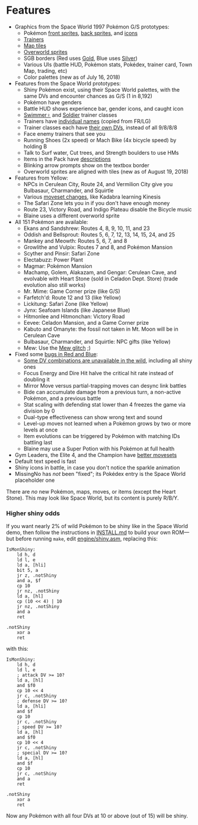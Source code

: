 # Features

- Graphics from the Space World 1997 Pokémon G/S prototypes:
   - Pokémon [front sprites](pic/swmon/), [back sprites](pic/swmonback/), and [icons](gfx/icons/)
   - [Trainers](pic/swtrainer/)
   - [Map tiles](gfx/tilesets/)
   - [Overworld sprites](gfx/sprites/)
   - SGB borders (Red uses [Gold](gfx/red/sgbborder.png), Blue uses [Silver](gfx/blue/sgbborder.png))
   - Various UIs (battle HUD, Pokémon stats, Pokédex, trainer card, Town Map, trading, etc)
   - Color palettes (new as of July 16, 2018)
- Features from the Space World prototypes:
   - Shiny Pokémon exist, using their Space World palettes, with the same DVs and encounter chances as G/S (1 in 8,192)
   - Pokémon have genders
   - Battle HUD shows experience bar, gender icons, and caught icon
   - [Swimmer♀](pic/swtrainer/swimmerf.png) and [Soldier](pic/swtrainer/soldier.png) trainer classes
   - Trainers have [individual names](data/trainer_parties.asm) (copied from FR/LG)
   - Trainer classes each have [their own DVs](data/trainer_dvs.asm), instead of all 9/8/8/8
   - Face enemy trainers that see you
   - Running Shoes (2x speed) or Mach Bike (4x bicycle speed) by holding B
   - Talk to Surf water, Cut trees, and Strength boulders to use HMs
   - Items in the Pack have [descriptions](text/item_descriptions.asm)
   - Blinking arrow prompts show on the textbox border
   - Overworld sprites are aligned with tiles (new as of August 19, 2018)
- Features from Yellow:
   - NPCs in Cerulean City, Route 24, and Vermilion City give you Bulbasaur, Charmander, and Squirtle
   - Various [moveset changes](https://github.com/Rangi42/redstarbluestar/commit/3574b8c57826055ec4d6de533a57c1e657ad554f), like Kadabra learning Kinesis
   - The Safari Zone lets you in if you don't have enough money
   - Route 23, Victory Road, and Indigo Plateau disable the Bicycle music
   - Blaine uses a different overworld sprite
- All 151 Pokémon are available:
   - Ekans and Sandshrew: Routes 4, 8, 9, 10, 11, and 23
   - Oddish and Bellsprout: Routes 5, 6, 7, 12, 13, 14, 15, 24, and 25
   - Mankey and Meowth: Routes 5, 6, 7, and 8
   - Growlithe and Vulpix: Routes 7 and 8, and Pokémon Mansion
   - Scyther and Pinsir: Safari Zone
   - Electabuzz: Power Plant
   - Magmar: Pokémon Mansion
   - Machamp, Golem, Alakazam, and Gengar: Cerulean Cave, and evolvable with Heart Stone (sold in Celadon Dept. Store) (trade evolution also still works)
   - Mr. Mime: Game Corner prize (like G/S)
   - Farfetch'd: Route 12 and 13 (like Yellow)
   - Lickitung: Safari Zone (like Yellow)
   - Jynx: Seafoam Islands (like Japanese Blue)
   - Hitmonlee and Hitmonchan: Victory Road
   - Eevee: Celadon Mansion, and a Game Corner prize
   - Kabuto and Omanyte: the fossil not taken in Mt. Moon will be in Cerulean Cave
   - Bulbasaur, Charmander, and Squirtle: NPC gifts (like Yellow)
   - Mew: Use the [Mew glitch](https://bulbapedia.bulbagarden.net/wiki/Mew_glitch) ;)
- Fixed some [bugs in Red and Blue](https://forums.glitchcity.info/index.php?topic=7682.0):
   - [Some DV combinations are unavailable in the wild](https://www.youtube.com/watch?v=BcIxMyf8yHY), including all shiny ones
   - Focus Energy and Dire Hit halve the critical hit rate instead of doubling it
   - Mirror Move versus partial-trapping moves can desync link battles
   - Bide can accumulate damage from a previous turn, a non-active Pokémon, and a previous battle
   - Stat scaling with defending stat lower than 4 freezes the game via division by 0
   - Dual-type effectiveness can show wrong text and sound
   - Level-up moves not learned when a Pokémon grows by two or more levels at once
   - Item evolutions can be triggered by Pokémon with matching IDs battling last
   - Blaine may use a Super Potion with his Pokémon at full health
- Gym Leaders, the Elite 4, and the Champion have [better movesets](data/trainer_parties.asm)
- Default text speed is fast
- Shiny icons in battle, in case you don't notice the sparkle animation
- MissingNo has *not* been "fixed"; its Pokédex entry is the Space World placeholder one

There are *no* new Pokémon, maps, moves, or items (except the Heart Stone). This may look like Space World, but its content is purely R/B/Y.


### Higher shiny odds

If you want nearly 2% of wild Pokémon to be shiny like in the Space World demo, then follow the instructions in [INSTALL.md](INSTALL.md) to build your own ROM—but before running `make`, edit [engine/shiny.asm](engine/shiny.asm), replacing this:

```
IsMonShiny:
	ld h, d
	ld l, e
	ld a, [hli]
	bit 5, a
	jr z, .notShiny
	and a, $f
	cp 10
	jr nz, .notShiny
	ld a, [hl]
	cp (10 << 4) | 10
	jr nz, .notShiny
	and a
	ret

.notShiny
	xor a
	ret
```

with this:


```
IsMonShiny:
	ld h, d
	ld l, e
	; attack DV >= 10?
	ld a, [hl]
	and $f0
	cp 10 << 4
	jr c, .notShiny
	; defense DV >= 10?
	ld a, [hli]
	and $f
	cp 10
	jr c, .notShiny
	; speed DV >= 10?
	ld a, [hl]
	and $f0
	cp 10 << 4
	jr c, .notShiny
	; special DV >= 10?
	ld a, [hl]
	and $f
	cp 10
	jr c, .notShiny
	and a
	ret

.notShiny
	xor a
	ret
```

Now any Pokémon with all four DVs at 10 or above (out of 15) will be shiny.
